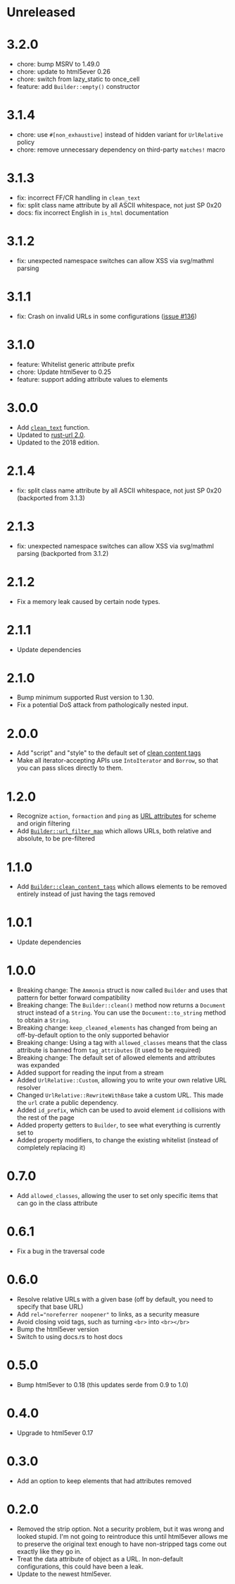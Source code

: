 # Unreleased

# 3.2.0

* chore: bump MSRV to 1.49.0
* chore: update to html5ever 0.26
* chore: switch from lazy_static to once_cell
* feature: add `Builder::empty()` constructor

# 3.1.4

* chore: use `#[non_exhaustive]` instead of hidden variant for `UrlRelative` policy
* chore: remove unnecessary dependency on third-party `matches!` macro

# 3.1.3

* fix: incorrect FF/CR handling in `clean_text`
* fix: split class name attribute by all ASCII whitespace, not just SP 0x20
* docs: fix incorrect English in `is_html` documentation

# 3.1.2

* fix: unexpected namespace switches can allow XSS via svg/mathml parsing

# 3.1.1

* fix: Crash on invalid URLs in some configurations ([issue #136](https://github.com/rust-ammonia/ammonia/issues/136))

# 3.1.0

* feature: Whitelist generic attribute prefix
* chore: Update html5ever to 0.25
* feature: support adding attribute values to elements

# 3.0.0

* Add [`clean_text`] function.
* Updated to [rust-url 2.0].
* Updated to the 2018 edition.

[`clean_text`]: https://docs.rs/ammonia/3.0.0/ammonia/fn.clean_text.html
[rust-url 2.0]: https://docs.rs/url/2.0.0/url/

# 2.1.4

* fix: split class name attribute by all ASCII whitespace, not just SP 0x20 (backported from 3.1.3)

# 2.1.3

* fix: unexpected namespace switches can allow XSS via svg/mathml parsing (backported from 3.1.2)

# 2.1.2

* Fix a memory leak caused by certain node types.

# 2.1.1

* Update dependencies

# 2.1.0

* Bump minimum supported Rust version to 1.30.
* Fix a potential DoS attack from pathologically nested input.

# 2.0.0

* Add "script" and "style" to the default set of [clean content tags]
* Make all iterator-accepting APIs use `IntoIterator` and `Borrow`, so that you can pass slices directly to them.

[clean content tags]: https://docs.rs/ammonia/2.0.0/ammonia/struct.Builder.html#method.clean_content_tags

# 1.2.0

* Recognize `action`, `formaction` and `ping` as [URL attributes] for scheme and origin filtering
* Add [`Builder::url_filter_map`] which allows URLs, both relative and absolute, to be pre-filtered

[URL attributes]: https://html.spec.whatwg.org/multipage/indices.html#attributes-3
[`Builder::url_filter_map`]: https://docs.rs/ammonia/1.2/ammonia/struct.Builder.html#method.url_filter_map

# 1.1.0

* Add [`Builder::clean_content_tags`] which allows elements to be removed entirely instead of just having the tags removed

[`Builder::clean_content_tags`]: https://docs.rs/ammonia/1.1/ammonia/struct.Builder.html#method.clean_content_tags

# 1.0.1

* Update dependencies

# 1.0.0

* Breaking change: The `Ammonia` struct is now called `Builder` and uses that pattern for better forward compatibility
* Breaking change: The `Builder::clean()` method now returns a `Document` struct instead of a `String`. You can use the `Document::to_string` method to obtain a `String`.
* Breaking change: `keep_cleaned_elements` has changed from being an off-by-default option to the only supported behavior
* Breaking change: Using a tag with `allowed_classes` means that the class attribute is banned from `tag_attributes` (it used to be required)
* Breaking change: The default set of allowed elements and attributes was expanded
* Added support for reading the input from a stream
* Added `UrlRelative::Custom`, allowing you to write your own relative URL resolver
* Changed `UrlRelative::RewriteWithBase` take a custom URL. This made the `url` crate a public dependency.
* Added `id_prefix`, which can be used to avoid element `id` collisions with the rest of the page
* Added property getters to `Builder`, to see what everything is currently set to
* Added property modifiers, to change the existing whitelist (instead of completely replacing it)

# 0.7.0

* Add `allowed_classes`, allowing the user to set only specific items that can go in the class attribute

# 0.6.1

* Fix a bug in the traversal code

# 0.6.0

* Resolve relative URLs with a given base (off by default, you need to specify that base URL)
* Add `rel="noreferrer noopener"` to links, as a security measure
* Avoid closing void tags, such as turning `<br>` into `<br></br>`
* Bump the html5ever version
* Switch to using docs.rs to host docs

# 0.5.0

* Bump html5ever to 0.18 (this updates serde from 0.9 to 1.0)

# 0.4.0

* Upgrade to html5ever 0.17

# 0.3.0

* Add an option to keep elements that had attributes removed

# 0.2.0

* Removed the strip option. Not a security problem, but it was wrong and looked stupid. I'm not going to reintroduce this until html5ever allows me to preserve the original text enough to have non-stripped tags come out exactly like they go in.
* Treat the data attribute of object as a URL. In non-default configurations, this could have been a leak.
* Update to the newest html5ever.
